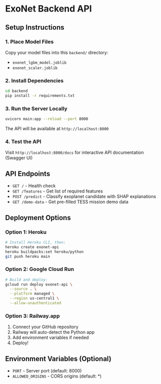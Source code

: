 # ExoNet Backend API

## Setup Instructions

### 1. Place Model Files
Copy your model files into this `backend/` directory:
- `exonet_lgbm_model.joblib`
- `exonet_scaler.joblib`

### 2. Install Dependencies
```bash
cd backend
pip install -r requirements.txt
```

### 3. Run the Server Locally
```bash
uvicorn main:app --reload --port 8000
```

The API will be available at `http://localhost:8000`

### 4. Test the API
Visit `http://localhost:8000/docs` for interactive API documentation (Swagger UI)

## API Endpoints

- `GET /` - Health check
- `GET /features` - Get list of required features
- `POST /predict` - Classify exoplanet candidate with SHAP explanations
- `GET /demo-data` - Get pre-filled TESS mission demo data

## Deployment Options

### Option 1: Heroku
```bash
# Install Heroku CLI, then:
heroku create exonet-api
heroku buildpacks:set heroku/python
git push heroku main
```

### Option 2: Google Cloud Run
```bash
# Build and deploy:
gcloud run deploy exonet-api \
  --source . \
  --platform managed \
  --region us-central1 \
  --allow-unauthenticated
```

### Option 3: Railway.app
1. Connect your GitHub repository
2. Railway will auto-detect the Python app
3. Add environment variables if needed
4. Deploy!

## Environment Variables (Optional)
- `PORT` - Server port (default: 8000)
- `ALLOWED_ORIGINS` - CORS origins (default: *)